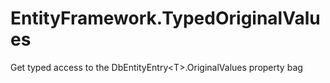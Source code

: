 # EntityFramework.TypedOriginalValues
Get typed access to the DbEntityEntry&lt;T>.OriginalValues property bag
